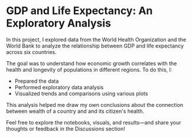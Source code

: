 # GDP and Life Expectancy: An Exploratory Analysis
In this project, I explored data from the World Health Organization and the World Bank to analyze the relationship between GDP and life expectancy across six countries.

The goal was to understand how economic growth correlates with the health and longevity of populations in different regions. To do this, I:
* Prepared the data
* Performed exploratory data analysis
* Visualized trends and comparisons using various plots

This analysis helped me draw my own conclusions about the connection between wealth of a country and and its citizen's health.

Feel free to explore the notebooks, visuals, and results—and share your thoughts or feedback in the Discussions section!
